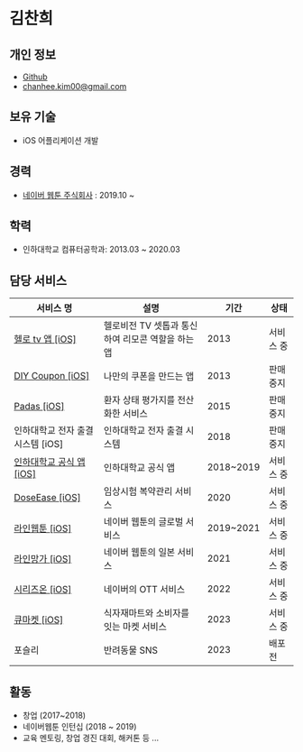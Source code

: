 # 김찬희

## 개인 정보

- [Github](https://github.com/kcharliek)
- chanhee.kim00@gmail.com

## 보유 기술

- iOS 어플리케이션 개발

## 경력

- [네이버 웹툰 주식회사](https://webtoonscorp.com/) : 2019.10 ~

## 학력

- 인하대학교 컴퓨터공학과: 2013.03 ~ 2020.03

## 담당 서비스

| 서비스 명                                                    | 설명                                              | 기간      | 상태      |
| ------------------------------------------------------------ | ------------------------------------------------- | --------- | --------- |
| [헬로 tv 앱 [iOS]](https://apps.apple.com/kr/app/id807371414) | 헬로비전 TV 셋톱과 통신하여 리모콘 역할을 하는 앱 | 2013      | 서비스 중 |
| [DIY Coupon [iOS]](https://blog.naver.com/ggul56/220353180107) | 나만의 쿠폰을 만드는 앱                           | 2013      | 판매 중지 |
| [Padas [iOS]](http://news.kmib.co.kr/article/view.asp?arcid=0010269800&code=61171911&cp=nv) | 환자 상태 평가지를 전산화한 서비스                | 2015      | 판매 중지 |
| 인하대학교 전자 출결 시스템 [iOS]                            | 인하대학교 전자 출결 시스템                       | 2018      | 판매 중지 |
| [인하대학교 공식 앱 [iOS]](https://apps.apple.com/kr/app/id454943023) | 인하대학교 공식 앱                                | 2018~2019 | 서비스 중 |
| [DoseEase [iOS]](https://apps.apple.com/kr/app/id1496893574) | 임상시험 복약관리 서비스                          | 2020      | 서비스 중 |
| [라인웹툰 [iOS]](https://apps.apple.com/us/app/id894546091)  | 네이버 웹툰의 글로벌 서비스                       | 2019~2021 | 서비스 중 |
| [라인망가 [iOS]](https://apps.apple.com/jp/app/id597088068)  | 네이버 웹툰의 일본 서비스                         | 2021      | 서비스 중 |
| [시리즈온 [iOS]](https://apps.apple.com/kr/app/id530059576)  | 네이버의 OTT 서비스                               | 2022      | 서비스 중 |
| [큐마켓 [iOS]](https://apps.apple.com/kr/app/id1514329713)  | 식자재마트와 소비자를 잇는 마켓 서비스                               | 2023      | 서비스 중 |
| 포슬리  | 반려동물 SNS                               | 2023      | 배포 전 |

## 활동

- 창업 (2017~2018)
- 네이버웹툰 인턴십 (2018 ~ 2019)
- 교육 멘토링, 창업 경진 대회, 해커톤 등 ...
